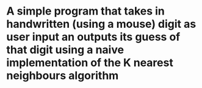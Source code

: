# A simple program that takes in handwritten (using a mouse) digit as user input an outputs its guess of that digit using a naive implementation of the K nearest neighbours algorithm
  
 
